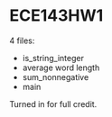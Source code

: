 # ECE143HW1

4 files: 
- is_string_integer
- average word length
- sum_nonnegative
- main

Turned in for full credit.
